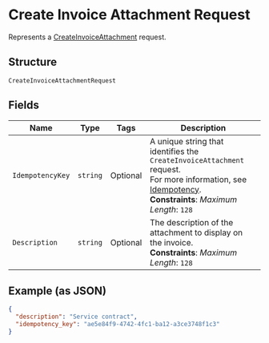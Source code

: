 
# Create Invoice Attachment Request

Represents a [CreateInvoiceAttachment](../../doc/api/invoices.md#create-invoice-attachment) request.

## Structure

`CreateInvoiceAttachmentRequest`

## Fields

| Name | Type | Tags | Description |
|  --- | --- | --- | --- |
| `IdempotencyKey` | `string` | Optional | A unique string that identifies the `CreateInvoiceAttachment` request.<br>For more information, see [Idempotency](https://developer.squareup.com/docs/build-basics/common-api-patterns/idempotency).<br>**Constraints**: *Maximum Length*: `128` |
| `Description` | `string` | Optional | The description of the attachment to display on the invoice.<br>**Constraints**: *Maximum Length*: `128` |

## Example (as JSON)

```json
{
  "description": "Service contract",
  "idempotency_key": "ae5e84f9-4742-4fc1-ba12-a3ce3748f1c3"
}
```

